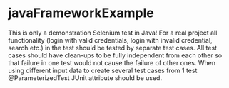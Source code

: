 # javaFrameworkExample
This is only a demonstration Selenium test in Java!
For a real project all functionality (login with valid credentials, login with invalid credential, search etc.)
in the test should be tested by separate test cases. All test cases should have clean-ups to be fully independent from each other so that 
failure in one test would not cause the failure of other ones. 
When using different input data to create several test cases from 1 test @ParameterizedTest JUnit attribute should be used.

